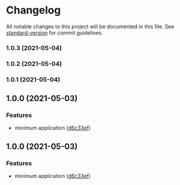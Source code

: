 # Changelog

All notable changes to this project will be documented in this file. See [standard-version](https://github.com/conventional-changelog/standard-version) for commit guidelines.

### 1.0.3 (2021-05-04)

### 1.0.2 (2021-05-04)

### 1.0.1 (2021-05-04)

## 1.0.0 (2021-05-03)


### Features

* minimum application ([d6c33ef](https://github.com/chao7150/typescript/commit/d6c33efb1503f8118af31d2e44320288675cf93a))

## 1.0.0 (2021-05-03)


### Features

* minimum application ([d6c33ef](https://github.com/chao7150/typescript/commit/d6c33efb1503f8118af31d2e44320288675cf93a))
